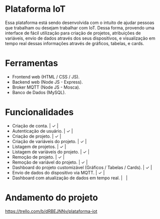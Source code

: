 # Plataforma IoT

Essa plataforma está sendo desenvolvida com o intuito de ajudar pessoas que trabalham ou desejam trabalhar com IoT. Dessa forma, provendo uma interface de fácil utilização para criação de projetos, atribuições de variáveis, envio de dados através dos seus dispositivos, e visualização em tempo real dessas informações através de gráficos, tabelas, e cards.

# Ferramentas
- Frontend web (HTML / CSS / JS).
- Backend web (Node JS - Express).
- Broker MQTT (Node JS - Mosca).
- Banco de Dados (MySQL).

# Funcionalidades
- Criação de conta. | ✓ |
- Autenticação de usuário. | ✓ |
- Criação de projeto. | ✓ |
- Criação de variáveis do projeto. | ✓ |
- Listagem de projetos. | ✓ |
- Listagem de variáveis do projeto. | ✓ |
- Remoção de projeto. | ✓ |
- Remoção de variável do projeto. | ✓ |
- Dashboard do projeto customizável (Gráficos / Tabelas / Cards). | ✓ |
- Envio de dados do dispositivo via MQTT. | ✓ |
- Dashboard com atualização de dados em tempo real. |&nbsp;&nbsp;&nbsp;|

# Andamento do projeto
https://trello.com/b/dRBEJNNv/plataforma-iot
